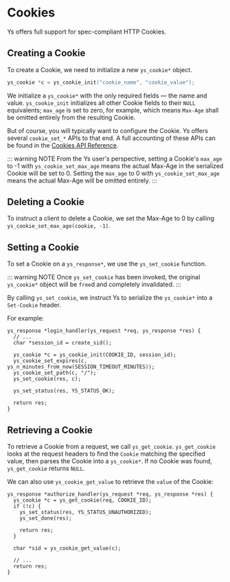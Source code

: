 # Cookies

Ys offers full support for spec-compliant HTTP Cookies.

## Creating a Cookie

To create a Cookie, we need to initialize a new `ys_cookie*` object.

```c
ys_cookie *c = ys_cookie_init("cookie_name", "cookie_value");
```

We initialize a `ys_cookie*` with the only required fields — the name and value. `ys_cookie_init` initializes all other Cookie fields to their `NULL` equivalents; `max_age` is set to zero, for example, which means `Max-Age` shall be omitted entirely from the resulting Cookie.

But of course, you will typically want to configure the Cookie. Ys offers several `cookie_set_*` APIs to that end. A full accounting of these APIs can be found in the [Cookies API Reference](../reference/cookies.md).

::: warning NOTE
From the Ys user's perspective, setting a Cookie's `max_age` to -1 with `ys_cookie_set_max_age` means the actual Max-Age in the serialized Cookie will be set to 0. Setting the `max_age` to 0 with `ys_cookie_set_max_age` means the actual Max-Age will be omitted entirely.
:::

## Deleting a Cookie

To instruct a client to delete a Cookie, we set the Max-Age to 0 by calling `ys_cookie_set_max_age(cookie, -1)`.

## Setting a Cookie

To set a Cookie on a `ys_response*`, we use the `ys_set_cookie` function.


::: warning NOTE
Once `ys_set_cookie` has been invoked, the original `ys_cookie*` object will be `free`d and completely invalidated.
:::

By calling `ys_set_cookie`, we instruct Ys to serialize the `ys_cookie*` into a `Set-Cookie` header.

For example:

```c{5-8}
ys_response *login_handler(ys_request *req, ys_response *res) {
  // ...
  char *session_id = create_sid();

  ys_cookie *c = ys_cookie_init(COOKIE_ID, session_id);
  ys_cookie_set_expires(c, ys_n_minutes_from_now(SESSION_TIMEOUT_MINUTES));
  ys_cookie_set_path(c, "/");
  ys_set_cookie(res, c);

  ys_set_status(res, YS_STATUS_OK);

  return res;
}
```

## Retrieving a Cookie

To retrieve a Cookie from a request, we call `ys_get_cookie`. `ys_get_cookie` looks at the request headers to find the `Cookie` matching the specified value, then parses the Cookie into a `ys_cookie*`. If no Cookie was found, `ys_get_cookie` returns `NULL`.

We can also use `ys_cookie_get_value` to retrieve the `value` of the Cookie:

```c{2,10}
ys_response *authorize_handler(ys_request *req, ys_response *res) {
  ys_cookie *c = ys_get_cookie(req, COOKIE_ID);
  if (!c) {
    ys_set_status(res, YS_STATUS_UNAUTHORIZED);
    ys_set_done(res);

    return res;
  }

  char *sid = ys_cookie_get_value(c);

  // ...
  return res;
}

